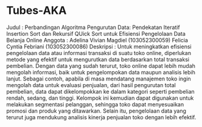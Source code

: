 # Tubes-AKA
Judul : Perbandingan Algoritma Pengurutan Data: 
Pendekatan Iteratif Insertion Sort dan Rekursif QUick Sort untuk Efisiensi Pengelolaan Data Belanja Online 
Anggota :
Adelina Vivian Magdiel	(103052300059) 
Felicia Cyntia Febriani	(103052300086)
Deskripsi :
Untuk meningkatkan efisiensi pengelolaan data atau informasi transaksi di suatu toko online, diperlukan metode yang efektif untuk mengurutkan data berdasarkan total transaksi pembelian. Dengan data yang sudah terurut, toko online dapat lebih mudah mengolah informasi, baik untuk pengelompokan data maupun analisis lebih lanjut. Sebagai contoh, apabila di masa mendatang manajemen toko ingin mengolah data untuk evaluasi penjualan, dari hasil pengurutan total pembelian, data dapat dikelompokkan ke dalam kategori seperti pembelian rendah, sedang, dan tinggi. Kelompok ini kemudian dapat digunakan untuk melakukan segmentasi pelanggan, sehingga toko dapat menyesuaikan promosi dan produk yang ditawarkan. Selain itu, pengelolaan data yang terurut juga mendukung analisis kinerja penjualan toko dengan lebih efektif.
